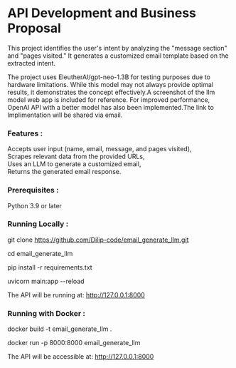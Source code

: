 # API Development and Business Proposal

This project identifies the user's intent by analyzing the "message section" and "pages visited." It generates a customized email template based on the extracted intent.

The project uses EleutherAI/gpt-neo-1.3B for testing purposes due to hardware limitations. While this model may not always provide optimal results, it demonstrates the concept effectively.A screenshot of the llm model web app is included for reference. For improved performance, OpenAI API with a better model has also been implemented.The link to Implimentation will be shared via email.


### Features :

Accepts user input (name, email, message, and pages visited),
<br/>Scrapes relevant data from the provided URLs,
<br/>Uses an LLM to generate a customized email,
<br/>Returns the generated email response.

### Prerequisites :

Python 3.9 or later

### Running Locally :

git clone https://github.com/Dilip-code/email_generate_llm.git

cd email_generate_llm

pip install -r requirements.txt

uvicorn main:app --reload

The API will be running at: http://127.0.0.1:8000

### Running with Docker :

docker build -t email_generate_llm .

docker run -p 8000:8000 email_generate_llm

The API will be accessible at: http://127.0.0.1:8000
